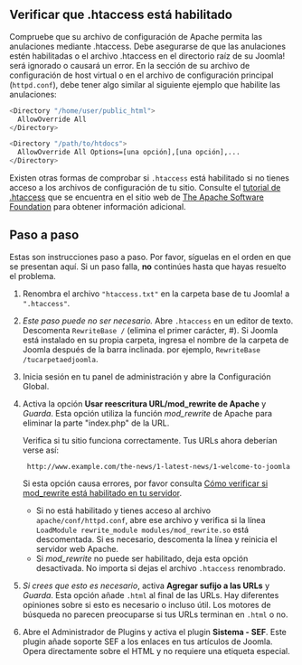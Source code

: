 <!-- Filename: Enabling_Search_Engine_Friendly_(SEF)_URLs_on_Apache / Display title: URLs SEF en Apache  -->

## Verificar que .htaccess está habilitado

Compruebe que su archivo de configuración de Apache permita las anulaciones mediante .htaccess. Debe asegurarse de que las anulaciones estén habilitadas o el archivo .htaccess en el directorio raíz de su Joomla! será ignorado o causará un error. En la sección de su archivo de configuración de host virtual o en el archivo de configuración principal (`httpd.conf`), debe tener algo similar al siguiente ejemplo que habilite las anulaciones:

```bash
<Directory "/home/user/public_html">
  AllowOverride All
</Directory>

<Directory "/path/to/htdocs">
  AllowOverride All Options=[una opción],[una opción],...
</Directory>
```

Existen otras formas de comprobar si `.htaccess` está habilitado si no tienes acceso a los archivos de configuración de tu sitio. Consulte el <a href="http://httpd.apache.org/docs/current/howto/htaccess.html"
rel="nofollow noreferrer noopener">tutorial de .htaccess</a> que se encuentra en el sitio web de
<a href="http://www.apache.org/"
rel="nofollow noreferrer noopener">The Apache Software Foundation</a> para obtener información adicional.

## Paso a paso

Estas son instrucciones paso a paso. Por favor, síguelas en el orden en que se presentan aquí. Si un paso falla, **no** continúes hasta que hayas resuelto el problema.

1. Renombra el archivo `"htaccess.txt"` en la carpeta base de tu Joomla! a `".htaccess"`.
2. *Este paso puede no ser necesario.* Abre `.htaccess` en un editor de texto. Descomenta `RewriteBase /` (elimina el primer carácter, \#). Si Joomla está instalado en su propia carpeta, ingresa el nombre de la carpeta de Joomla después de la barra inclinada. por ejemplo, `RewriteBase /tucarpetaedjoomla`.
3. Inicia sesión en tu panel de administración y abre la Configuración Global.
4. Activa la opción **Usar reescritura URL/mod_rewrite de Apache** y *Guarda*. Esta opción utiliza la función *mod_rewrite* de Apache para eliminar la parte "index.php" de la URL.

    Verifica si tu sitio funciona correctamente. Tus URLs ahora deberían verse así:

        http://www.example.com/the-­news/1­-latest-­news/1-­welcome-­to­-joomla

    Si esta opción causa errores, por favor consulta [Cómo verificar si mod_rewrite está habilitado en tu servidor](https://docs.joomla.org/How_to_check_if_mod_rewrite_is_enabled_on_your_server).

    - Si no está habilitado y tienes acceso al archivo `apache/conf/httpd.conf`, abre ese archivo y verifica si la línea `LoadModule rewrite_module modules/mod_rewrite.so` está descomentada. Si es necesario, descomenta la línea y reinicia el servidor web Apache.
    - Si *mod_rewrite* no puede ser habilitado, deja esta opción desactivada. No importa si dejas el archivo `.htaccess` renombrado.
5. *Si crees que esto es necesario*, activa **Agregar sufijo a las URLs** y *Guarda*. Esta opción añade `.html` al final de las URLs. Hay diferentes opiniones sobre si esto es necesario o incluso útil. Los motores de búsqueda no parecen preocuparse si tus URLs terminan en `.html` o no.
6. Abre el Administrador de Plugins y activa el plugin **Sistema - SEF**. Este plugin añade soporte SEF a los enlaces en tus artículos de Joomla. Opera directamente sobre el HTML y no requiere una etiqueta especial.

